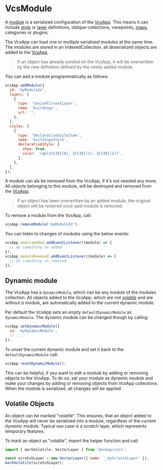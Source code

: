 # VcsModule

A [module](../src/vcsModule.ts) is a serialized configuration of the [VcsApp](../src/vcsApp.ts).
This means it can include [style](./style.md) or [layer](./layers.md) definitions, oblique collections, viewpoints, [maps](./maps.md), categories or plugins.

The VcsApp can load one or multiple serialized modules at the same time.
The modules are stored in an IndexedCollection, all deserialized objects are added to the [VcsApp](../src/vcsApp.ts).

> If an object has already existed on the VcsApp, it will be overwritten by the new definition defined by the newly added module.

You can add a module programmatically as follows:

```js
vcsApp.addModule({
  id: 'myModuleId',
  layers: [
    {
      type: 'CesiumTilesetLayer',
      name: 'buildings',
      url: '',
    },
  ],
  styles: [
    {
      type: 'DeclarativeStyleItem',
      name: 'buildingsStyle',
      declarativeStyle: {
        show: true,
        color: 'rgb(${CIR}[0], ${CIR}[1], ${CIR}[2])',
      },
    },
  ],
});
```

A module can als be removed from the VcsApp, if it's not needed any more.
All objects belonging to this module, will be destroyed and removed from the [VcsApp](../src/vcsApp.ts).

> If an object has been overwritten by an added module, the original object will be restored once said module is removed.

To remove a module from the VcsApp, call:

```js
vcsApp.removeModule('myModuleId');
```

You can listen to changes of modules using the below events:

```js
vcsApp.moduleAdded.addEventListener((module) => {
  // do something on added
});
vcsApp.moduleRemoved.addEventListener((module) => {
  // do something on removed
});
```

## Dynamic module

The VcsApp has a `dynamicModule`, which can be any module of the modules collection.
All objects added to the VcsApp, which are not _[volatile](#volatile-objects)_ and are _without a module_, are automatically added to the current dynamic module.

Per default the VcsApp sets an _empty_ `defaultDynamicModule` as `dynamicModule`.
The dynamic module can be changed though by calling:

```js
vcsApp.setDynamicModule({
  id: 'myDynamicModule',
  // ...
});
```

To unset the current dynamic module and set it back to the `defaultDynamicModule` call:

```js
vcsApp.resetDynamicModule();
```

This can be helpful, if you want to edit a module by adding or removing objects to the VcsApp.
To do so, set your module as dynamic module and make your changes by adding or removing objects from VcsApp collections.
When the module is serialized, all changes will be applied.

## Volatile Objects

An object can be marked "volatile". This ensures, that an object added to the VcsApp
will never be serialized into a module, regardless of the current dynamic module.
Typical use case is a scratch layer, which represents temporary features.

To mark an object as "volatile", import the helper function and call:

```js
import { markVolatile, VectorLayer } from '@vcmap/core';

const scratchLayer = new VectorLayer({ name: '_myScratchLayer' });
markVolatile(scratchLayer);
```

